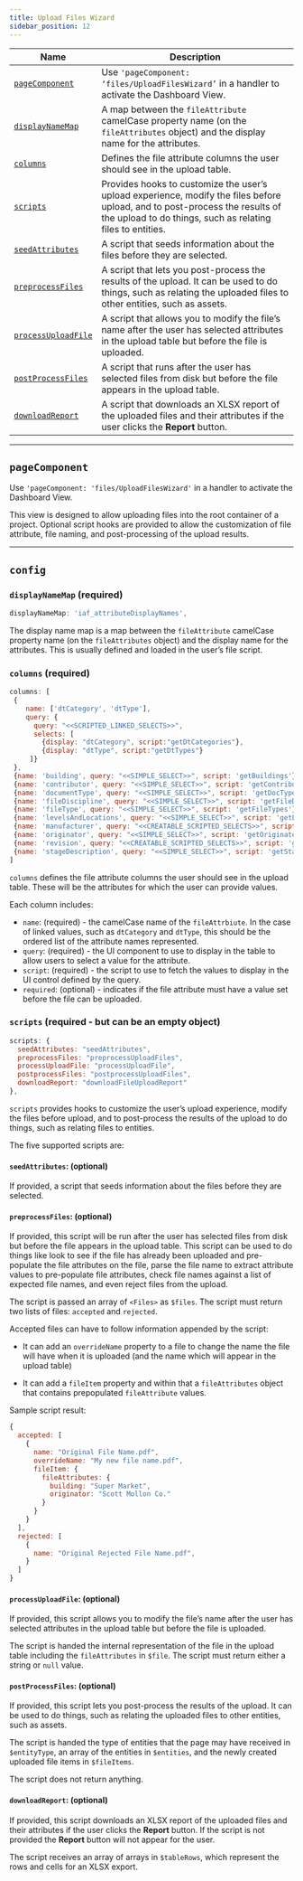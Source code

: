 ```yaml
---
title: Upload Files Wizard
sidebar_position: 12
---
```

|Name|Description|
|---|---|
|[`pageComponent`](#pageComponent)|Use `'pageComponent: ‘files/UploadFilesWizard’` in a handler to activate the Dashboard View.|
|[`displayNameMap`](#displayNameMap-(required))|A map between the `fileAttribute` camelCase property name (on the `fileAttributes` object) and the display name for the attributes.|
|[`columns`](#columns-(required))|Defines the file attribute columns the user should see in the upload table.|
|[`scripts`](#scripts-(required---but-can-be-an-empty-object))|Provides hooks to customize the user’s upload experience, modify the files before upload, and to post-process the results of the upload to do things, such as relating files to entities.|
|[`seedAttributes`](#)|A script that seeds information about the files before they are selected.|
|[`preprocessFiles`](#preprocessFiles%3A-(optional))|A script that lets you post-process the results of the upload. It can be used to do things, such as relating the uploaded files to other entities, such as assets.|
|[`processUploadFile`](#processUploadFile%3A-(optional))|A script that allows you to modify the file’s name after the user has selected attributes in the upload table but before the file is uploaded.|
|[`postProcessFiles`](#postProcessFiles%3A-(optional))|A script that runs after the user has selected files from disk but before the file appears in the upload table.|
|[`downloadReport`](#downloadReport%3A-(optional))|A script that downloads an XLSX report of the uploaded files and their attributes if the user clicks the **Report** button.|

---

## `pageComponent`

Use `'pageComponent: 'files/UploadFilesWizard'` in a handler to activate the Dashboard View.

This view is designed to allow uploading files into the root container of a project. Optional script hooks are provided to allow the customization of file attribute, file naming, and post-processing of the upload results.

---

## `config`

### `displayNameMap` (required)

```jsx
displayNameMap: 'iaf_attributeDisplayNames',
```

The display name map is a map between the `fileAttribute` camelCase property name (on the `fileAttributes` object) and the display name for the attributes. This is usually defined and loaded in the user’s file script.

### `columns` (required)

```jsx
columns: [
 {
    name: ['dtCategory', 'dtType'],
    query: {
      query: "<<SCRIPTED_LINKED_SELECTS>>",
      selects: [
        {display: "dtCategory", script:"getDtCategories"},
        {display: "dtType", script:"getDtTypes"}
     ]}
 },
 {name: 'building', query: "<<SIMPLE_SELECT>>", script: 'getBuildings'},
 {name: 'contributor', query: "<<SIMPLE_SELECT>>", script: 'getContributors', required: true},
 {name: 'documentType', query: "<<SIMPLE_SELECT>>", script: 'getDocTypes', required: true},
 {name: 'fileDiscipline', query: "<<SIMPLE_SELECT>>", script: 'getFileDiscs', required: true},
 {name: 'fileType', query: "<<SIMPLE_SELECT>>", script: 'getFileTypes'},
 {name: 'levelsAndLocations', query: "<<SIMPLE_SELECT>>", script: 'getLevsAndLocs'},
 {name: 'manufacturer', query: "<<CREATABLE_SCRIPTED_SELECTS>>", script: 'getFileManufacturers'},
 {name: 'originator', query: "<<SIMPLE_SELECT>>", script: 'getOriginators', required: true},
 {name: 'revision', query: "<<CREATABLE_SCRIPTED_SELECTS>>", script: 'getRevisions'},
 {name: 'stageDescription', query: "<<SIMPLE_SELECT>>", script: 'getStageDescs'}
]
```

`columns` defines the file attribute columns the user should see in the upload table. These will be the attributes for which the user can provide values.

Each column includes:

- `name`: (required) - the camelCase name of the `fileAttrbiute`. In the case of linked values, such as `dtCategory` and `dtType`, this should be the ordered list of the attribute names represented.
- `query`: (required) - the UI component to use to display in the table to allow users to select a value for the attribute.
- `script`: (required) - the script to use to fetch the values to display in the UI control defined by the query.
- `required`: (optional) - indicates if the file attribute must have a value set before the file can be uploaded.

### `scripts` (required - but can be an empty object)

```jsx
scripts: {
  seedAttributes: "seedAttributes",
  preprocessFiles: "preprocessUploadFiles",
  processUploadFile: "processUploadFile",
  postprocessFiles: "postprocessUploadFiles",
  downloadReport: "downloadFileUploadReport"
},
```

`scripts` provides hooks to customize the user’s upload experience, modify the files before upload, and to post-process the results of the upload to do things, such as relating files to entities.

The five supported scripts are:

#### `seedAttributes`: (optional)

If provided, a script that seeds information about the files before they are selected.

#### `preprocessFiles`: (optional)

If provided, this script will be run after the user has selected files from disk but before the file appears in the upload table. This script can be used to do things like look to see if the file has already been uploaded and pre-populate the file attributes on the file, parse the file name to extract attribute values to pre-populate file attributes, check file names against a list of expected file names, and even reject files from the upload.

The script is passed an array of `<Files>` as `$files`. The script must return two lists of files: `accepted` and `rejected`.

Accepted files can have to follow information appended by the script:

- It can add an `overrideName` property to a file to change the name the file will have when it is uploaded (and the name which will appear in the upload table)

- It can add a `fileItem` property and within that a `fileAttributes` object that contains prepopulated `fileAttribute` values.

Sample script result:

```jsx
{
  accepted: [
    {
      name: "Original File Name.pdf",
      overrideName: "My new file name.pdf",
      fileItem: {
        fileAttributes: {
          building: "Super Market",
          originator: "Scott Mollon Co."
        }
      }
    }
  ],
  rejected: [
    {
      name: "Original Rejected File Name.pdf",
    }
  ]
}
```

#### `processUploadFile`: (optional)

If provided, this script allows you to modify the file’s name after the user has selected attributes in the upload table but before the file is uploaded.

The script is handed the internal representation of the file in the upload table including the `fileAttributes` in `$file`. The script must return either a string or `null` value.

#### `postProcessFiles`: (optional)

If provided, this script lets you post-process the results of the upload. It can be used to do things, such as relating the uploaded files to other entities, such as assets.

The script is handed the type of entities that the page may have received in `$entityType`, an array of the entities in `$entities`, and the newly created uploaded file items in `$fileItems`.

The script does not return anything.

#### `downloadReport`: (optional)

If provided, this script downloads an XLSX report of the uploaded files and their attributes if the user clicks the **Report** button. If the script is not provided the **Report** button will not appear for the user.

The script receives an array of arrays in `$tableRows`, which represent the rows and cells for an XLSX export.
